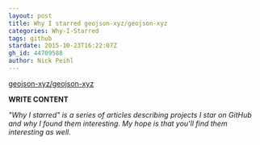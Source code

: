 ```yaml
---
layout: post
title: Why I starred geojson-xyz/geojson-xyz
categories: Why-I-Starred
tags: github
stardate: 2015-10-23T16:22:07Z
gh_id: 44709588
author: Nick Peihl
---
```


[geojson-xyz/geojson-xyz](star.repo.html_url)

**WRITE CONTENT**

*"Why I starred" is a series of articles describing projects I star on GitHub and why I found them interesting. My hope is that you'll find them interesting as well.*

